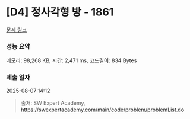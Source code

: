 # [D4] 정사각형 방 - 1861 

[문제 링크](https://swexpertacademy.com/main/code/problem/problemDetail.do?contestProbId=AV5LtJYKDzsDFAXc) 

### 성능 요약

메모리: 98,268 KB, 시간: 2,471 ms, 코드길이: 834 Bytes

### 제출 일자

2025-08-07 14:12



> 출처: SW Expert Academy, https://swexpertacademy.com/main/code/problem/problemList.do